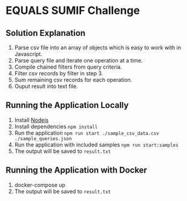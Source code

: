 # EQUALS SUMIF Challenge

## Solution Explanation
1. Parse csv file into an array of objects which is easy to work with in Javascript.
2. Parse query file and iterate one operation at a time.
3. Compile chained filters from query criteria.
4. Filter csv records by filter in step 3.
5. Sum remaining csv records for each operation.
6. Ouput result into text file.

## Running the Application Locally
1. Install [Nodejs](https://nodejs.org/en/download)
2. Install dependencies `npm install`
3. Run the application `npm run start ./sample_csv_data.csv ./sample_queries.json`
4. Run the application with included samples `npm run start:samples`
5. The output will be saved to `result.txt`

## Running the Application with Docker
1. docker-compose up
5. The output will be saved to `result.txt`